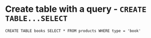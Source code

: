 # Create table with a query - `CREATE TABLE...SELECT`

```
CREATE TABLE books SELECT * FROM products WHERE type = 'book'
```
